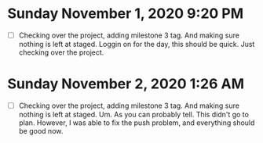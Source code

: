 # Sunday November 1, 2020 9:20 PM
- [ ] Checking over the project, adding milestone 3 tag. And making sure nothing is left at staged. 
Loggin on for the day, this should be quick. Just checking over the project. 

# Sunday November 2, 2020 1:26 AM
- [ ] Checking over the project, adding milestone 3 tag. And making sure nothing is left at staged. 
Um. As you can probably tell. This didn't go to plan. However, I was able to fix the push problem, and everything should be good now. 